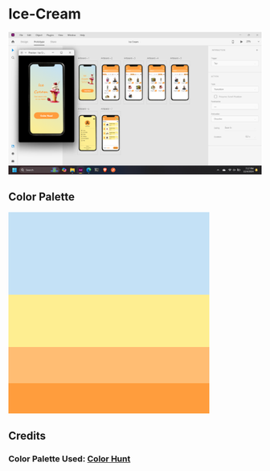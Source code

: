 # Ice-Cream

![image](https://github.com/kastilyojl/Ice-Cream/blob/dcdeb961b090802ba2dec4fa3e79095191b3dc72/Screenshot%20(50).png)

## Color Palette

![colorpalette](https://github.com/kastilyojl/Ice-Cream/blob/dcdeb961b090802ba2dec4fa3e79095191b3dc72/Color%20Hunt%20Palette%20c4e1f6feee91ffbd73ff9d3d.png)

## Credits

### Color Palette Used: [Color Hunt](https://colorhunt.co/)

